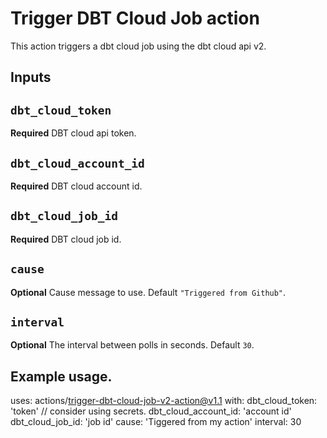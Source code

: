 # Trigger DBT Cloud Job action

This action triggers a dbt cloud job using the dbt cloud api v2.

## Inputs

## `dbt_cloud_token`

**Required** DBT cloud api token.

## `dbt_cloud_account_id`

**Required** DBT cloud account id.

## `dbt_cloud_job_id`

**Required** DBT cloud job id.

## `cause`

**Optional** Cause message to use. Default `"Triggered from Github"`.

## `interval`

**Optional** The interval between polls in seconds. Default `30`.

## Example usage.

uses: actions/trigger-dbt-cloud-job-v2-action@v1.1
with:
  dbt_cloud_token: 'token' // consider using secrets.
  dbt_cloud_account_id: 'account id'
  dbt_cloud_job_id: 'job id'
  cause: 'Tiggered from my action'
  interval: 30